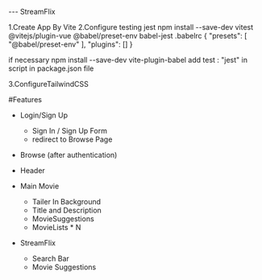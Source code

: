 --- StreamFlix

1.Create App By Vite
2.Configure testing jest
npm install --save-dev vitest @vitejs/plugin-vue @babel/preset-env babel-jest
.babelrc
{
"presets": [
"@babel/preset-env"
],
"plugins": []
}

if necessary
npm install --save-dev vite-plugin-babel
add test : "jest"
in script in package.json file

3.ConfigureTailwindCSS

#Features

- Login/Sign Up

  - Sign In / Sign Up Form
  - redirect to Browse Page

- Browse (after authentication)
- Header
- Main Movie

  - Tailer In Background
  - Title and Description
  - MovieSuggestions
  - MovieLists \* N

- StreamFlix
  - Search Bar
  - Movie Suggestions
